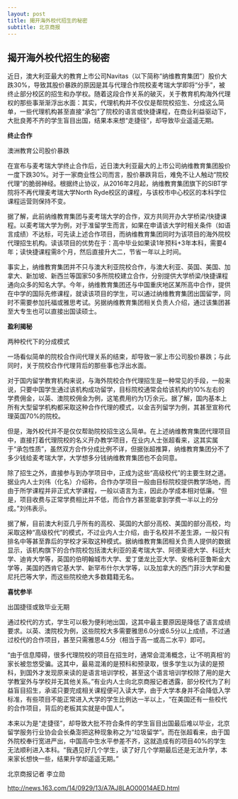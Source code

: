 ```yaml
---
layout: post
title: 揭开海外校代招生的秘密
subtitle: 北京商报
---
```


## 揭开海外校代招生的秘密 ##

近日，澳大利亚最大的教育上市公司Navitas（以下简称“纳维教育集团”）股价大跌30%，导致其股价暴跌的原因是其与代理合作院校麦考瑞大学即将“分手”，被终止部分校区的招生和办学权。随着这段合作关系的破灭，关于教育机构海外代理权的那些事渐渐浮出水面：其实，代理机构并不仅仅是帮院校招生、分成这么简单，一些代理机构甚至直接“承包”了院校的语言或快捷课程，在商业利益驱动下，大批良莠不齐的学生盲目出国，结果本来想“走捷径”，却导致毕业遥遥无期。

**终止合作**

澳洲教育公司股价暴跌

在宣布与麦考瑞大学终止合作后，近日澳大利亚最大的上市公司纳维教育集团股价一度下跌30%。对于一家商业性公司而言，股价暴跌背后，难免不让人触动“院校代理”的脆弱神经。根据终止协议，从2016年2月起，纳维教育集团旗下的SIBT学院将不再代理麦考瑞大学North Ryde校区的课程，与该校市中心校区的本科学位课程运营则保持不变。

据了解，此前纳维教育集团与麦考瑞大学的合作，双方共同开办大学桥梁/快捷课程。以麦考瑞大学为例，对于准留学生而言，如果在申请该大学时相关条件（如语言成绩）不达标，可先读上述合作项目，而纳维教育集团同时为该项目的海外院校代理招生机构。读该项目的优势在于：高中毕业如果读1年预科+3年本科，需要4年；读快捷课程需8个月，然后直接升大二，节省一年以上时间。

事实上，纳维教育集团并不只与澳大利亚院校合作，与澳大利亚、英国、美国、加拿大、新加坡、新西兰等国家50多所院校建立合作，分别提供大学桥梁/快捷课程通向众多的知名大学。今年，纳维教育集团还与中国重庆地区某所高中合作，提供在中学的国际先修课程，就读该项目的学生，可以通过纳维教育集团出国留学，同时不需要参加托福或雅思考试。另据纳维教育集团相关负责人介绍，通过该集团甚至大专生也可以直接出国读硕士。

**盈利揭秘**

两种校代下的分成模式

一场看似简单的院校合作间代理关系的结束，却导致一家上市公司股价暴跌；与此同时，关于院校合作代理背后的那些事也浮出水面。

对于国内留学教育机构来说，与海外院校合作代理招生是一种常见的手段，一般来说，只要中国学生通过该机构成功留学，目标院校通常会给该机构约10%左右的学费佣金，以英、澳院校佣金为例，这笔费用约为1万余元。据了解，国内基本上所有大型留学机构都采取这种合作代理的模式，以金吉列留学为例，其甚至宣称代理英国70%的院校。

但是，海外校代并不是仅仅帮助院校招生这么简单。在上述纳维教育集团代理项目中，直接打着代理院校的名义开办教学项目，在业内人士张超看来，这其实属于“承包性质”，虽然双方合作分成比例不详，但据张超推算，纳维教育集团分不了多少钱给麦考瑞大学，大学想多分钱纳维教育集团也不会同意。

除了招生之外，直接参与到办学项目中，正成为这些“高级校代”的主要生财之道。据业内人士刘伟（化名）介绍称，合作办学项目一般由目标院校提供教学场地，而由于所学课程并非正式大学课程，一般以语言为主，因此办学成本相对低廉。“但是，项目收费与正常学费相比并不低，而合作方甚至能拿到学费一半以上的分成。”刘伟表示。

据了解，目前澳大利亚几乎所有的高校、英国的大部分高校、美国的部分高校，均采取这种“高级校代”的模式，不过业内人士介绍，由于名校并不差生源，一般只有排名中等甚至靠后的学校才采取这种模式。据纳维教育集团相关负责人提供的数据显示，该机构旗下的合作院校包括澳大利亚的麦考瑞大学、阿德莱德大学、科廷大学、迪肯大学等，英国的伯明翰城市大学、爱丁堡龙比亚大学、安格利亚鲁斯金大学等，美国的西肯它基大学、新罕布什尔大学等，以及加拿大的西门菲沙大学和曼尼托巴等大学，而这些院校绝大多数籍籍无名。

**喜忧参半**

出国捷径或致毕业无期

通过校代的方式，学生可以极为便利地出国，这其中最主要原因是降低了语言成绩要求。以英、澳院校为例，这些院校大多需要雅思6.0分或6.5分以上成绩，不过通过校代的合作项目，甚至只需雅思4.5分（相当于高一或高二水平）即可。

“由于信息障碍，很多代理院校的项目在招生时，通常会混淆概念，让‘不明真相’的家长被忽悠受骗。这其中，最易混淆的是预科和预录取，很多学生以为读的是预科，到国外才发现原来读的是语言培训学校，甚至这个语言培训学校除了用的是大学教室外与学校并无其他关系。”有业内人士向北京商报记者透露，部分校代为了利益盲目招生，承诺只要完成相关课程便可入读大学，由于大学本身并不会降低入学标准，有些项目不能正常进入大学的学生比例达一半以上，“在美国还有一些校代的合作项目，背后的老板其实就是中国人”。

本来以为是“走捷径”，却导致大批不符合条件的学生盲目出国最后难以毕业，北京留学服务行业协会会长桑澎把这种现象称之为“垃圾留学”。而在张超看来，由于国外院校奉行宽进严出，中国高中生水平参差不齐，这就造成有的项目40%的学生无法顺利进入本科。“我遇见好几个学生，读了好几个学期最后还是无法升学，本来家长想快一些，结果升学却遥遥无期。”

北京商报记者 李立勋

http://news.163.com/14/0929/13/A7AJ8LAO00014AED.html
